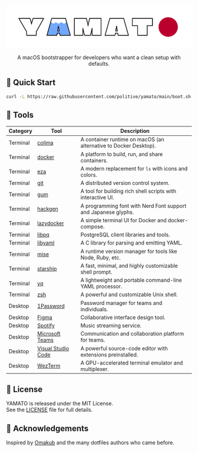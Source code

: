 <p align="center">
  <img src="./logo.png" width="600" alt="Logo" />
</p>

<p align="center">
  A macOS bootstrapper for developers who want a clean setup with defaults.
</p>

## 🚀 Quick Start

```bash
curl -L https://raw.githubusercontent.com/politive/yamato/main/boot.sh | bash
```

## 🧰 Tools

| Category | Tool                                                                                | Description                                                      |
| -------- | ----------------------------------------------------------------------------------- | ---------------------------------------------------------------- |
| Terminal | [colima](https://github.com/abiosoft/colima)                                        | A container runtime on macOS (an alternative to Docker Desktop). |
| Terminal | [docker](https://github.com/docker/cli)                                             | A platform to build, run, and share containers.                  |
| Terminal | [eza](https://github.com/eza-community/eza)                                         | A modern replacement for `ls` with icons and colors.             |
| Terminal | [git](https://github.com/git/git)                                                   | A distributed version control system.                            |
| Terminal | [gum](https://github.com/charmbracelet/gum)                                         | A tool for building rich shell scripts with interactive UI.      |
| Terminal | [hackgen](https://github.com/yuru7/HackGen)                                         | A programming font with Nerd Font support and Japanese glyphs.   |
| Terminal | [lazydocker](https://github.com/jesseduffield/lazydocker)                           | A simple terminal UI for Docker and docker-compose.              |
| Terminal | [libpq](https://github.com/postgres/postgres)                                       | PostgreSQL client libraries and tools.                           |
| Terminal | [libyaml](https://github.com/yaml/libyaml)                                          | A C library for parsing and emitting YAML.                       |
| Terminal | [mise](https://github.com/jdx/mise)                                                 | A runtime version manager for tools like Node, Ruby, etc.        |
| Terminal | [starship](https://github.com/starship/starship)                                    | A fast, minimal, and highly customizable shell prompt.           |
| Terminal | [yq](https://github.com/mikefarah/yq)                                               | A lightweight and portable command-line YAML processor.          |
| Terminal | [zsh](https://github.com/zsh-users/zsh)                                             | A powerful and customizable Unix shell.                          |
| Desktop  | [1Password](https://1password.com)                                                  | Password manager for teams and individuals.                      |
| Desktop  | [Figma](https://www.figma.com)                                                      | Collaborative interface design tool.                             |
| Desktop  | [Spotify](https://www.spotify.com)                                                  | Music streaming service.                                         |
| Desktop  | [Microsoft Teams](https://www.microsoft.com/en/microsoft-teams/group-chat-software) | Communication and collaboration platform for teams.              |
| Desktop  | [Visual Studio Code](https://code.visualstudio.com)                                 | A powerful source-code editor with extensions preinstalled.      |
| Desktop  | [WezTerm](https://wezfurlong.org/wezterm/)                                          | A GPU-accelerated terminal emulator and multiplexer.             |


## 📄 License

YAMATO is released under the MIT License.  
See the [LICENSE](./LICENSE) file for full details.

## 🙏 Acknowledgements

Inspired by [Omakub](https://omakub.org) and the many dotfiles authors who came before.
